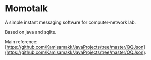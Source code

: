 # Momotalk

A simple instant messaging software for computer-network lab.

Based on java and sqlite.

Main reference: [https://github.com/Kamisamakk/JavaProjects/tree/master/QQJson](https://github.com/Kamisamakk/JavaProjects/tree/master/QQJson).
